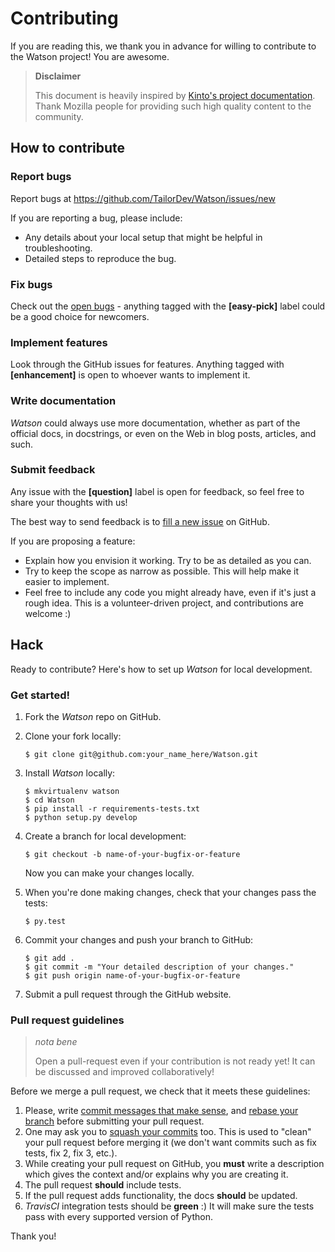 # Contributing

If you are reading this, we thank you in advance for willing to
contribute to the Watson project! You are awesome.

> **Disclaimer**
>
> This document is heavily inspired by [Kinto's project
> documentation](https://github.com/Kinto/kinto). Thank Mozilla people
> for providing such high quality content to the community.

## How to contribute

### Report bugs

Report bugs at <https://github.com/TailorDev/Watson/issues/new>

If you are reporting a bug, please include:

-   Any details about your local setup that might be helpful in
    troubleshooting.
-   Detailed steps to reproduce the bug.

### Fix bugs

Check out the [open bugs](https://github.com/TailorDev/Watson/issues) -
anything tagged with the **[easy-pick]** label could be a good choice
for newcomers.

### Implement features

Look through the GitHub issues for features. Anything tagged with
**[enhancement]** is open to whoever wants to implement it.

### Write documentation

*Watson* could always use more documentation, whether as part of the
official docs, in docstrings, or even on the Web in blog posts,
articles, and such.

### Submit feedback

Any issue with the **[question]** label is open for feedback, so feel
free to share your thoughts with us!

The best way to send feedback is to [fill a new
issue](https://github.com/TailorDev/Watson/issues/new) on GitHub.

If you are proposing a feature:

-   Explain how you envision it working. Try to be as detailed as you
    can.
-   Try to keep the scope as narrow as possible. This will help make it
    easier to implement.
-   Feel free to include any code you might already have, even if it's
    just a rough idea. This is a volunteer-driven project, and
    contributions are welcome :)

## Hack

Ready to contribute? Here's how to set up *Watson* for local development.

### Get started!

1.  Fork the *Watson* repo on GitHub.
2.  Clone your fork locally:

        $ git clone git@github.com:your_name_here/Watson.git

3.  Install *Watson* locally:

        $ mkvirtualenv watson
        $ cd Watson
        $ pip install -r requirements-tests.txt
        $ python setup.py develop

4.  Create a branch for local development:

        $ git checkout -b name-of-your-bugfix-or-feature

    Now you can make your changes locally.

5.  When you're done making changes, check that your changes pass the
    tests:

        $ py.test

6.  Commit your changes and push your branch to GitHub:

        $ git add .
        $ git commit -m "Your detailed description of your changes."
        $ git push origin name-of-your-bugfix-or-feature

7.  Submit a pull request through the GitHub website.

### Pull request guidelines

> *nota bene*
>
> Open a pull-request even if your contribution is not ready yet! It can
> be discussed and improved collaboratively!

Before we merge a pull request, we check that it meets these guidelines:

1.  Please, write [commit messages that make
    sense](http://tbaggery.com/2008/04/19/a-note-about-git-commit-messages.html),
    and [rebase your
    branch](http://git-scm.com/book/en/Git-Branching-Rebasing) before
    submitting your pull request.
2.  One may ask you to [squash your
    commits](http://gitready.com/advanced/2009/02/10/squashing-commits-with-rebase.html)
    too. This is used to "clean" your pull request before merging it (we
    don't want commits such as fix tests, fix 2, fix 3, etc.).
3.  While creating your pull request on GitHub, you **must** write a
    description which gives the context and/or explains why you are
    creating it.
4.  The pull request **should** include tests.
5.  If the pull request adds functionality, the docs **should** be
    updated.
6.  *TravisCI* integration tests should be **green** :) It will make
    sure the tests pass with every supported version of Python.

Thank you!
